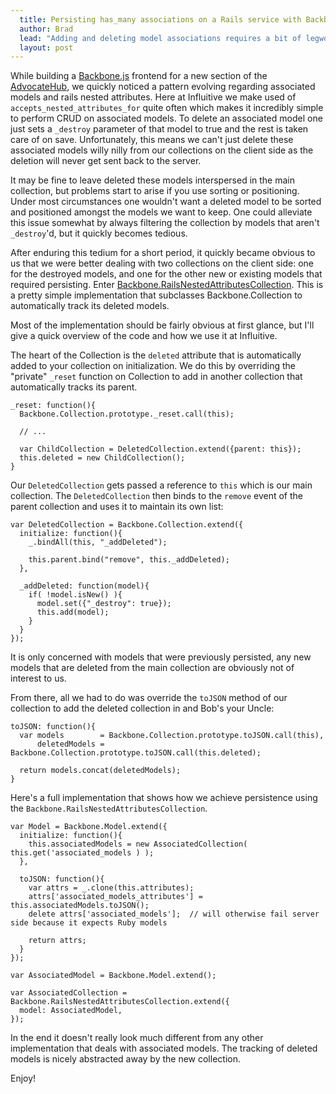 ```yaml
---
  title: Persisting has_many associations on a Rails service with Backbone Collections
  author: Brad
  lead: "Adding and deleting model associations requires a bit of legwork on the client side.  See how this is simplified with [Backbone.RailsNestedAttributesCollection](https://github.com/bradrobertson/RailsNestedAttributesCollection)"
  layout: post
---
```


While building a [Backbone.js](http://documentcloud.github.com/backbone/) frontend for a new section of the [AdvocateHub](http://influitive.com/sign_up.html), we quickly noticed a pattern evolving regarding associated models and rails nested attributes.  Here at Influitive we make used of `accepts_nested_attributes_for` quite often which makes it incredibly simple to perform CRUD on associated models.  To delete an associated model one just sets a `_destroy` parameter of that model to true and the rest is taken care of on save.  Unfortunately, this means we can't just delete these associated models willy nilly from our collections on the client side as the deletion will never get sent back to the server.

It may be fine to leave deleted these models interspersed in the main collection, but problems start to arise if you use sorting or positioning.  Under most circumstances one wouldn't want a deleted model to be sorted and positioned amongst the models we want to keep. One could alleviate this issue somewhat by always filtering the collection by models that aren't `_destroy`'d, but it quickly becomes tedious.

After enduring this tedium for a short period, it quickly became obvious to us that we were better dealing with two collections on the client side: one for the destroyed models, and one for the other new or existing models that required persisting.  Enter [Backbone.RailsNestedAttributesCollection](https://github.com/bradrobertson/RailsNestedAttributesCollection).  This is a pretty simple implementation that subclasses Backbone.Collection to automatically track its deleted models.

Most of the implementation should be fairly obvious at first glance, but I'll give a quick overview of the code and how we use it at Influitive.

The heart of the Collection is the `deleted` attribute that is automatically added to your collection on initialization.  We do this by overriding the "private" `_reset` function on Collection to add in another collection that automatically tracks its parent.

    _reset: function(){
      Backbone.Collection.prototype._reset.call(this);

      // ...
      
      var ChildCollection = DeletedCollection.extend({parent: this});
      this.deleted = new ChildCollection();
    }

Our `DeletedCollection` gets passed a reference to `this` which is our main collection.  The `DeletedCollection` then binds to the `remove` event of the parent collection and uses it to maintain its own list:

    var DeletedCollection = Backbone.Collection.extend({
      initialize: function(){
        _.bindAll(this, "_addDeleted");

        this.parent.bind("remove", this._addDeleted);
      },

      _addDeleted: function(model){
        if( !model.isNew() ){
          model.set({"_destroy": true});
          this.add(model);
        }
      }
    });

It is only concerned with models that were previously persisted, any new models that are deleted from the main collection are obviously not of interest to us.

From there, all we had to do was override the `toJSON` method of our collection to add the deleted collection in and Bob's your Uncle:

    toJSON: function(){
      var models        = Backbone.Collection.prototype.toJSON.call(this),
          deletedModels = Backbone.Collection.prototype.toJSON.call(this.deleted);

      return models.concat(deletedModels);
    }

Here's a full implementation that shows how we achieve persistence using the `Backbone.RailsNestedAttributesCollection`.

    var Model = Backbone.Model.extend({
      initialize: function(){
        this.associatedModels = new AssociatedCollection( this.get('associated_models ) );
      },
  
      toJSON: function(){
        var attrs = _.clone(this.attributes);
        attrs['associated_models_attributes'] = this.associatedModels.toJSON();
        delete attrs['associated_models'];  // will otherwise fail server side because it expects Ruby models
    
        return attrs;
      }
    });

    var AssociatedModel = Backbone.Model.extend();

    var AssociatedCollection = Backbone.RailsNestedAttributesCollection.extend({
      model: AssociatedModel,
    });

In the end it doesn't really look much different from any other implementation that deals with associated models.  The tracking of deleted models is nicely abstracted away by the new collection.

Enjoy!